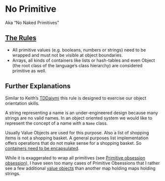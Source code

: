 # No Primitive

Aka “No Naked Primitives”

## [The Rules](https://kata-log.rocks/no-primitives) 

- All primitive values (e.g. booleans, numbers or strings) need to be wrapped and must not be visible at object boundaries.
- Arrays, all kinds of containers like lists or hash-tables and even Object (the root class of the language’s class hierarchy) are considered primitive as well.

## Further Explanations

Similar to Keith’s [TDDaiymi](https://cumulative-hypotheses.org/2011/08/30/tdd-as-if-you-meant-it/) this rule is designed to exercise our object orientation skills.

A string representing a name is an under-engineered design because many strings are no valid names. In an object oriented system we would like to represent the concept of a name with a `Name` class.

Usually Value Objects are used for this purpose. Also a list of shopping items is not a shopping basket. A general purposes list implementation offers operations that do not make sense for a shopping basket. So [containers need to be encapsulated](http://wiki.c2.com/?PrimitiveObsession).

While it is exaggerated to wrap all primitives (see [Primitive obsession obsession](http://blog.thecodewhisperer.com/permalink/primitive-obsession-obsession/)), I have seen too many cases of Primitive Obsessions that I rather see a few additional [value objects](https://sourcemaking.com/refactoring/encapsulate-collection) than another map holding maps holding strings.
